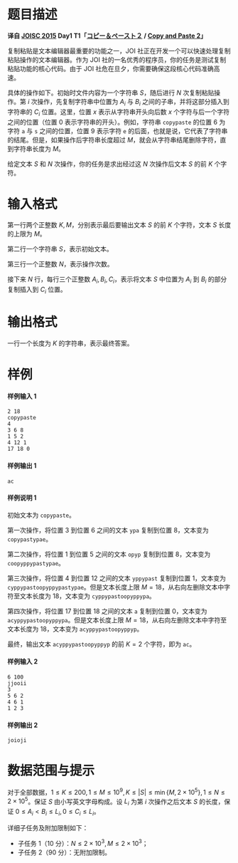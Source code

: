 
# 题目描述

**译自 [JOISC 2015](https://www.ioi-jp.org/camp/2015/2015-sp-tasks/index.html) Day1 T1「[コピー＆ペースト２](https://www.ioi-jp.org/camp/2015/2015-sp-tasks/2015-sp-d1.pdf) / [Copy and Paste 2](https://www.ioi-jp.org/camp/2015/2015-sp-tasks/2015-sp-d1.pdf)」**

复制粘贴是文本编辑器最重要的功能之一，JOI 社正在开发一个可以快速处理复制粘贴操作的文本编辑器。作为 JOI 社的一名优秀的程序员，你的任务是测试复制粘贴功能的核心代码。由于 JOI 社危在旦夕，你需要确保这段核心代码准确高速。

具体的操作如下。初始时文件内容为一个字符串 $S$，随后进行 $N$ 次复制粘贴操作。第 $i$ 次操作，先复制字符串中位置为 $A_i$ 与 $B_i$ 之间的子串，并将这部分插入到字符串的 $C_i$ 位置。这里，位置 $x$ 表示从字符串开头向后数 $x$ 个字符与后一个字符之间的位置（位置 $0$ 表示字符串的开头）。例如，字符串 `copypaste` 的位置 $6$ 为字符 `a` 与 `s` 之间的位置，位置 $9$ 表示字符 `e` 的后面，也就是说，它代表了字符串的结尾。但是，如果操作后字符串长度超过 $M$，就会从字符串结尾删除字符，直到字符串长度为 $M$。

给定文本 $S$ 和 $N$ 次操作，你的任务是求出经过这 $N$ 次操作后文本 $S$ 的前 $K$ 个字符。

# 输入格式

第一行两个正整数 $K,M$，分别表示最后要输出文本 $S$ 的前 $K$ 个字符，文本 $S$ 长度的上限为 $M$。

第二行一个字符串 $S$，表示初始文本。

第三行一个正整数 $N$，表示操作次数。

接下来 $N$ 行，每行三个正整数 $A_i,B_i,C_i$，表示将文本 $S$ 中位置为 $A_i$ 到 $B_i$ 的部分复制插入到 $C_i$ 位置。

# 输出格式

一行一个长度为 $K$ 的字符串，表示最终答案。

# 样例

#### 样例输入 1
```plain
2 18
copypaste
4
3 6 8
1 5 2
4 12 1
17 18 0
```
#### 样例输出 1
```plain
ac
```
#### 样例说明 1
初始文本为 `copypaste`。

第一次操作，将位置 $3$ 到位置 $6$ 之间的文本 `ypa` 复制到位置 $8$，文本变为 `copypastypae`。

第二次操作，将位置 $1$ 到位置 $5$ 之间的文本 `opyp` 复制到位置 $8$，文本变为 `coopyppypastypae`。

第三次操作，将位置 $4$ 到位置 $12$ 之间的文本 `yppypast` 复制到位置 $1$，文本变为 `cyppypastoopyppypastypae`。但是文本长度上限 $M=18$，从右向左删除文本中字符至文本长度为 $18$，文本变为 `cyppypastoopyppypa`。

第四次操作，将位置 $17$ 到位置 $18$ 之间的文本 `a` 复制到位置 $0$，文本变为 `acyppypastoopyppypa`。但是文本长度上限 $M=18$，从右向左删除文本中字符至文本长度为 $18$，文本变为 `acyppypastoopyppyp`。

最终，输出文本 `acyppypastoopyppyp` 的前 $K=2$ 个字符，即为 `ac`。

#### 样例输入 2
```plain
6 100
jjooii
3
5 6 2
4 6 1
1 2 3
```
#### 样例输出 2
```plain
joioji
```

# 数据范围与提示

对于全部数据，$1\le K\le 200,1\le M\le 10^9,K\le |S|\le \min\{M,2\times 10^5\},1\le N\le 2\times 10^5$。保证 $S$ 由小写英文字母构成。设 $L_i$ 为第 $i$ 次操作之后文本 $S$ 的长度，保证 $0\le A_i<B_i\le L_i,0\le C_i\le L_i$。

详细子任务及附加限制如下：
- 子任务 $1$（$10$ 分）：$N\le 2\times 10^3,M\le 2\times 10^3$；
- 子任务 $2$（$90$ 分）：无附加限制。

